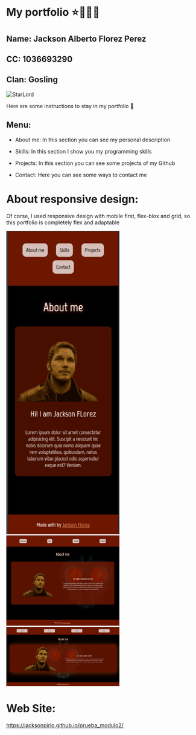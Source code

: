 # My portfolio ⭐👨‍🚀📼


## Name: Jackson Alberto Florez Perez
## CC: 1036693290
## Clan: Gosling
![StarLord](https://i.makeagif.com/media/4-20-2015/szE3_j.gif)

Here are some instructions to stay in my portfolio 🌄

 ## Menu:

 * About me:
     In this section you can see my personal description

* Skills:
     In this section I show you my programming skills

* Projects:
     In this section you can see some projects of my Github

* Contact:
     Here you can see some ways to contact me

# About responsive design:
Of corse, I used responsive design with mobile first, flex-blox and grid, so this portfolio is completely flex and adaptable


<img src="./assets/img/img_readme/Captura desde 2025-06-09 11-50-50.png" width="300"/> <img src="./assets/img/img_readme/Captura desde 2025-06-09 11-51-04.png" width="300"/> <img src="./assets/img/img_readme/Captura desde 2025-06-09 11-51-18.png" width="300"/>

# Web Site:
https://jacksonpirlo.github.io/prueba_modulo2/


  

     
